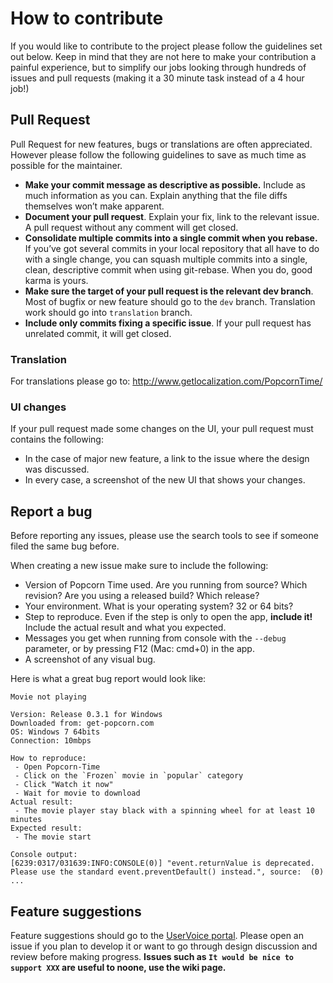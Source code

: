 # How to contribute

If you would like to contribute to the project please follow the guidelines set out below. Keep in mind that they are not here to make your contribution a painful experience, but to simplify our jobs looking through hundreds of issues and pull requests (making it a 30 minute task instead of a 4 hour job!)

## Pull Request

Pull Request for new features, bugs or translations are often appreciated. However please follow the following guidelines to save as much time as possible for the maintainer.

- __Make your commit message as descriptive as possible.__ Include as much information as you can. Explain anything that the file diffs themselves won’t make apparent.
- __Document your pull request__. Explain your fix, link to the relevant issue. A pull request without any comment will get closed.
- __Consolidate multiple commits into a single commit when you rebase.__ If you’ve got several commits in your local repository that all have to do with a single change, you can squash multiple commits into a single, clean, descriptive commit when using git-rebase. When you do, good karma is yours.
- __Make sure the target of your pull request is the relevant dev branch__. Most of bugfix or new feature should go to the `dev` branch. Translation work should go into `translation` branch.
- __Include only commits fixing a specific issue__. If your pull request has unrelated commit, it will get closed.

### Translation

For translations please go to: http://www.getlocalization.com/PopcornTime/

### UI changes

If your pull request made some changes on the UI, your pull request must contains the following:
- In the case of major new feature, a link to the issue where the design was discussed.
- In every case, a screenshot of the new UI that shows your changes.

## Report a bug

Before reporting any issues, please use the search tools to see if someone filed the same bug before.

When creating a new issue make sure to include the following:
- Version of Popcorn Time used. Are you running from source? Which revision? Are you using a released build? Which release?
- Your environment. What is your operating system? 32 or 64 bits?
- Step to reproduce. Even if the step is only to open the app, __include it!__ Include the actual result and what you expected.
- Messages you get when running from console with the `--debug` parameter, or by pressing F12 (Mac: cmd+0) in the app.
- A screenshot of any visual bug.

Here is what a great bug report would look like:
```
Movie not playing

Version: Release 0.3.1 for Windows
Downloaded from: get-popcorn.com
OS: Windows 7 64bits
Connection: 10mbps

How to reproduce:
 - Open Popcorn-Time
 - Click on the `Frozen` movie in `popular` category
 - Click "Watch it now"
 - Wait for movie to download
Actual result:
 - The movie player stay black with a spinning wheel for at least 10 minutes
Expected result:
 - The movie start

Console output:
[6239:0317/031639:INFO:CONSOLE(0)] "event.returnValue is deprecated. Please use the standard event.preventDefault() instead.", source:  (0)
...
```

## Feature suggestions

Feature suggestions should go to the [UserVoice portal](http://popcorntime.uservoice.com/forums/245422-general). Please open an issue if you plan to develop it or want to go through design discussion and review before making progress. **Issues such as `It would be nice to support XXX` are useful to noone, use the wiki page.**
